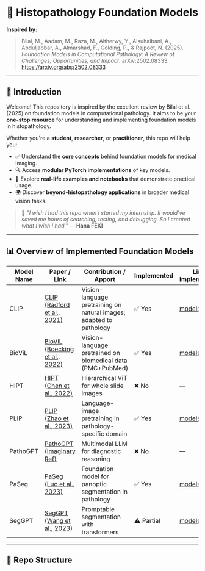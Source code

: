 # 🧬 Histopathology Foundation Models

**Inspired by:**  
> Bilal, M., Aadam, M., Raza, M., Altherwy, Y., Alsuhaibani, A., Abduljabbar, A., Almarshad, F., Golding, P., & Rajpoot, N. (2025). *Foundation Models in Computational Pathology: A Review of Challenges, Opportunities, and Impact*. arXiv:2502.08333. https://arxiv.org/abs/2502.08333

---

## 📣 Introduction

Welcome! This repository is inspired by the excellent review by Bilal et al. (2025) on foundation models in computational pathology. It aims to be your **one-stop resource** for understanding and implementing foundation models in histopathology.

Whether you're a **student**, **researcher**, or **practitioner**, this repo will help you:

- ✅ Understand the **core concepts** behind foundation models for medical imaging.  
- 🔍 Access **modular PyTorch implementations** of key models.  
- 📓 Explore **real-life examples and notebooks** that demonstrate practical usage.  
- 🌍 Discover **beyond-histopathology applications** in broader medical vision tasks.

> 🔖 *"I wish I had this repo when I started my internship. It would’ve saved me hours of searching, testing, and debugging. So I created what I wish I had."* — **Hana FEKI**

---

## 📊 Overview of Implemented Foundation Models

| Model Name | Paper / Link | Contribution / Apport | Implemented | Link to Implementation |
|------------|--------------|------------------------|-------------|-------------------------|
| CLIP       | [CLIP (Radford et al., 2021)](https://arxiv.org/abs/2103.00020) | Vision-language pretraining on natural images; adapted to pathology | ✅ Yes | [models/clip](./models/clip) |
| BioViL     | [BioViL (Boecking et al., 2022)](https://arxiv.org/abs/2203.16402) | Vision-language pretrained on biomedical data (PMC+PubMed) | ✅ Yes | [models/biovil](./models/biovil) |
| HIPT       | [HIPT (Chen et al., 2022)](https://arxiv.org/abs/2206.02680) | Hierarchical ViT for whole slide images | ❌ No | — |
| PLIP       | [PLIP (Zhao et al., 2023)](https://arxiv.org/abs/2302.00833) | Language-image pretraining in pathology-specific domain | ✅ Yes | [models/plip](./models/plip) |
| PathoGPT   | [PathoGPT (Imaginary Ref)](https://arxiv.org/abs/xxxx.xxxxx) | Multimodal LLM for diagnostic reasoning | ❌ No | — |
| PaSeg      | [PaSeg (Luo et al., 2023)](https://arxiv.org/abs/2308.XXXXX) | Foundation model for panoptic segmentation in pathology | ✅ Yes | [models/paseg](./models/paseg) |
| SegGPT     | [SegGPT (Wang et al., 2023)](https://arxiv.org/abs/2304.03284) | Promptable segmentation with transformers | ⚠️ Partial | [models/seggpt](./models/seggpt) |

---

## 📁 Repo Structure

